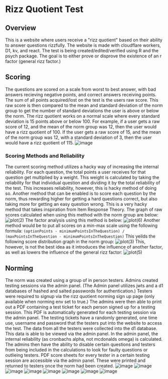 # Rizz Quotient Test

## Overview
This is a website where users receive a "rizz quotient" based on their ability to answer questions rizzfully.
The website is made with cloudflare workers, D1, kv, and react.
The test is being created/edited/verified using R and the psych package.
The goal is to either prove or disprove the existence of an r factor (general rizz factor.)

## Scoring
The questions are scored on a scale from worst to best answer, with bad answers recieving negative points, and correct answers receiving points. The sum of all points acquired/lost on the test is the users raw score. This raw score is then compared to the mean and standard deviation of the norm group to get the number of standard deviations the user is above or below the norm.
The rizz quotient works on a normal scale where every standard deviation is 15 points above or below 100. For example, if a user gets a raw score of 12, and the mean of the norm group was 12, then the user would have a rizz quotient of 100. If the user gets a raw score of 15, and the mean of the norm group was 12, with a standard deviation of 3, then the user would have a rizz quotient of 115.
![image](https://github.com/user-attachments/assets/fd4397d6-27a3-49cc-9eb4-91fe71fe844f)
### Scoring Methods and Reliability
The current scoring method utilizes a hacky way of increasing the internal reliability. For each question, the total points a user receives for that question get multiplied by a weight. This weight is calculated by taking the reliability for that individual question and dividing it by the total reliability of the test. This increases reliability, however, this is hacky method of doing so.
Another method that can be enabled is to score each question by the norm, thus rewarding higher for getting a hard questions correct, but also taking more for getting an easy question wrong. This is a very hacky method that takes inspiration from Item Response Theory. The graph of raw scores calculated when using this method with the norm group are below:
![plot(2)](https://github.com/user-attachments/assets/afb6e7be-386a-46de-adbe-492ad21c8ecb)
The factor analysis using this method is below:
![plot(6)](https://github.com/user-attachments/assets/d706ac40-8430-462c-9e75-f55aeceaa70f)
Another method would be to put all scores on a min-max scale using the following formula:
`(optionPoints - minimumPointsInTheQuestion) / (maxPointsInTheQuestion - minimumPointsInTheQuestion)`
This yeilds the following score distribution graph in the norm group:
![plot(3)](https://github.com/user-attachments/assets/37fd177a-baeb-4fac-8048-54ef69cadf73)
This, however, is not the best idea as it introduces the influence of another factor, as well as lowers the influence of the general rizz factor:
![plot(5)](https://github.com/user-attachments/assets/a0b66b57-99bd-41b9-b97a-d2e6c8819445)


## Norming
The norm was created using a group of in person testers. Admins created testing sessions via the admin panel. (The Admin panel utilizes jwts and a d1 databases of hashed and salted passwords for authentication.) Testers were required to signup via the rizz quotient norming sign up page (only available when norming env set to true.) The admins were then able to print out a PDF containing a test ticket for each person signed up for a testing session. This PDF is automatically generated for each testing session via the admin panel. The testing tickets have a randomly generated, one time use, username and password that the testers put into the website to access the test. The data from all the testers were collected into the d1 database. This data is able to be viewed via the admin panel. In the admin panel, the internal reliability (as cronbachs alpha, not mcdonalds omega) is calculated. The admins then have the ability to disable certain questions and testers from being included in the calculations to look for faulty questions or outlieing testers. PDF score sheets for every tester in a certain testing session are accessible via the admin panel. These were printed and returned to testers once the norm had been created.
![image](https://github.com/user-attachments/assets/c9306ca7-1e8b-4d97-a28c-a48efdb79f33)
![image](https://github.com/user-attachments/assets/fbbde9b3-6dd0-4681-9091-79f99b6a12ac)
![image](https://github.com/user-attachments/assets/721e7c80-e5c1-483f-9139-a7b80c253643)
![image](https://github.com/user-attachments/assets/dd8013ef-5ad5-40e6-b975-6c6191e919f2)
![image](https://github.com/user-attachments/assets/e3debcbd-67d9-464c-b60f-80115fe724ec)
![image](https://github.com/user-attachments/assets/9fa93eef-4cb2-49a9-9021-2f84ee1ff82a)
![image](https://github.com/user-attachments/assets/4963d3f6-2009-4cc0-824d-0a88a7bbae63)
![image](https://github.com/user-attachments/assets/0395c5ec-77d8-45d4-b419-cceb9fa78d37)



